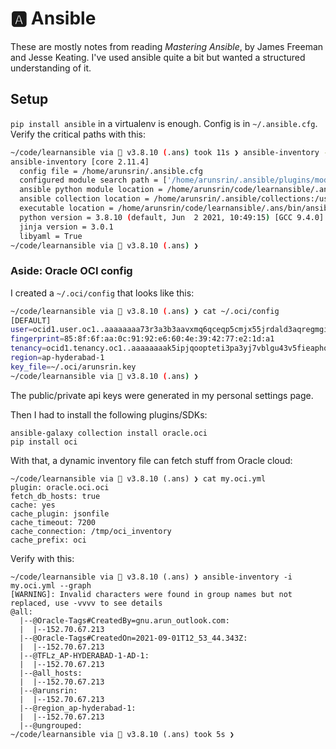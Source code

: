 # 🅰️ Ansible

These are mostly notes from reading *Mastering Ansible*, by James Freeman and
Jesse Keating. I've used ansible quite a bit but wanted a structured
understanding of it.

## Setup

`pip install ansible` in a virtualenv is enough. Config is in `~/.ansible.cfg`.
Verify the critical paths with this:

```sh
~/code/learnansible via  v3.8.10 (.ans) took 11s ❯ ansible-inventory --version
ansible-inventory [core 2.11.4]
  config file = /home/arunsrin/.ansible.cfg
  configured module search path = ['/home/arunsrin/.ansible/plugins/modules', '/usr/share/ansible/plugins/modules']
  ansible python module location = /home/arunsrin/code/learnansible/.ans/lib/python3.8/site-packages/ansible
  ansible collection location = /home/arunsrin/.ansible/collections:/usr/share/ansible/collections
  executable location = /home/arunsrin/code/learnansible/.ans/bin/ansible-inventory
  python version = 3.8.10 (default, Jun  2 2021, 10:49:15) [GCC 9.4.0]
  jinja version = 3.0.1
  libyaml = True
~/code/learnansible via  v3.8.10 (.ans) ❯
```

### Aside: Oracle OCI config

I created a `~/.oci/config` that looks like this:

```sh
~/code/learnansible via  v3.8.10 (.ans) ❯ cat ~/.oci/config
[DEFAULT]
user=ocid1.user.oc1..aaaaaaaa73r3a3b3aavxmq6qceqp5cmjx55jrdald3aqregmgitbz45rjssq
fingerprint=85:8f:6f:aa:0c:91:92:e6:60:4e:39:42:77:e2:1d:a1
tenancy=ocid1.tenancy.oc1..aaaaaaaak5ipjqoopteti3pa3yj7vblgu43v5fieaphqo6pw3f2eavpoflaa
region=ap-hyderabad-1
key_file=~/.oci/arunsrin.key
~/code/learnansible via  v3.8.10 (.ans) ❯
```

The public/private api keys were generated in my personal settings page.

Then I had to install the following plugins/SDKs:

```
ansible-galaxy collection install oracle.oci
pip install oci
```

With that, a dynamic inventory file can fetch stuff from Oracle cloud:

```
~/code/learnansible via  v3.8.10 (.ans) ❯ cat my.oci.yml
plugin: oracle.oci.oci
fetch_db_hosts: true
cache: yes
cache_plugin: jsonfile
cache_timeout: 7200
cache_connection: /tmp/oci_inventory
cache_prefix: oci
```

Verify with this:

```
~/code/learnansible via  v3.8.10 (.ans) ❯ ansible-inventory -i my.oci.yml --graph
[WARNING]: Invalid characters were found in group names but not replaced, use -vvvv to see details
@all:
  |--@Oracle-Tags#CreatedBy=gnu.arun_outlook.com:
  |  |--152.70.67.213
  |--@Oracle-Tags#CreatedOn=2021-09-01T12_53_44.343Z:
  |  |--152.70.67.213
  |--@TFLz_AP-HYDERABAD-1-AD-1:
  |  |--152.70.67.213
  |--@all_hosts:
  |  |--152.70.67.213
  |--@arunsrin:
  |  |--152.70.67.213
  |--@region_ap-hyderabad-1:
  |  |--152.70.67.213
  |--@ungrouped:
~/code/learnansible via  v3.8.10 (.ans) took 5s ❯
```

